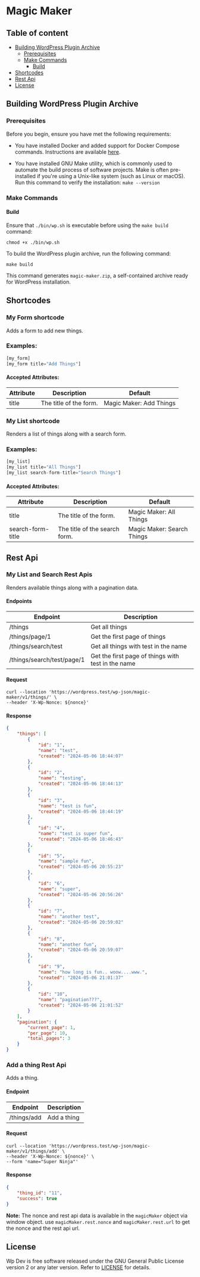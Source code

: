 # Magic Maker

## Table of content
- [Building WordPress Plugin Archive](#building-wordpress-plugin-archive)
    - [Prerequisites](#prerequisites)
    - [Make Commands](#make-commands)
        - [Build](#build)
- [Shortcodes](#shortcodes)
- [Rest Api](#rest-api)
- [License](#license)

## Building WordPress Plugin Archive

### Prerequisites

Before you begin, ensure you have met the following requirements:

- You have installed Docker and added support for Docker Compose commands. Instructions are available [here](https://docs.docker.com/compose/install/).

- You have installed GNU Make utility, which is commonly used to automate the build process of software projects. Make is often pre-installed if you're using a Unix-like system (such as Linux or macOS). Run this command to verify the installation:
`make --version`

### Make Commands

#### Build

Ensure that `./bin/wp.sh` is executable before using the `make build` command: 

```
chmod +x ./bin/wp.sh
```

To build the WordPress plugin archive, run the following command:

```
make build
```

This command generates `magic-maker.zip`, a self-contained archive ready for WordPress installation.

## Shortcodes

### My Form shortcode 

Adds a form to add new things.

### Examples:

```php
[my_form]
[my_form title="Add Things"]
```

#### Accepted Attributes:

| Attribute | Description | Default |
| --- | --- | --- |
| title | The title of the form. | Magic Maker: Add Things

### My List shortcode

Renders a list of things along with a search form.

### Examples:

```php
[my_list]
[my_list title="All Things"]
[my_list search-form-title="Search Things"]
```

#### Accepted Attributes:

| Attribute | Description | Default |
| --- | --- | --- |
| title | The title of the form. | Magic Maker: All Things
| search-form-title | The title of the search form. | Magic Maker: Search Things

## Rest Api

### My List and Search Rest Apis

Renders available things along with a pagination data.

#### Endpoints

| Endpoint | Description |
| --- | --- |
/things | Get all things
/things/page/1 | Get the first page of things
/things/search/test | Get all things with test in the name
/things/search/test/page/1 | Get the first page of things with test in the name

#### Request

```
curl --location 'https://wordpress.test/wp-json/magic-maker/v1/things/' \
--header 'X-Wp-Nonce: ${nonce}'
```

#### Response

```json
{
    "things": [
        {
            "id": "1",
            "name": "test",
            "created": "2024-05-06 18:44:07"
        },
        {
            "id": "2",
            "name": "testing",
            "created": "2024-05-06 18:44:13"
        },
        {
            "id": "3",
            "name": "test is fun",
            "created": "2024-05-06 18:44:19"
        },
        {
            "id": "4",
            "name": "test is super fun",
            "created": "2024-05-06 18:46:43"
        },
        {
            "id": "5",
            "name": "sample fun",
            "created": "2024-05-06 20:55:23"
        },
        {
            "id": "6",
            "name": "super",
            "created": "2024-05-06 20:56:26"
        },
        {
            "id": "7",
            "name": "another test",
            "created": "2024-05-06 20:59:02"
        },
        {
            "id": "8",
            "name": "another fun",
            "created": "2024-05-06 20:59:07"
        },
        {
            "id": "9",
            "name": "how long is fun.. woow....www.",
            "created": "2024-05-06 21:01:37"
        },
        {
            "id": "10",
            "name": "pagination???",
            "created": "2024-05-06 21:01:52"
        }
    ],
    "pagination": {
        "current_page": 1,
        "per_page": 10,
        "total_pages": 3
    }
}
```
### Add a thing Rest Api

Adds a thing.

#### Endpoint

| Endpoint | Description |
| --- | --- |
/things/add | Add a thing

#### Request
```
curl --location 'https://wordpress.test/wp-json/magic-maker/v1/things/add' \
--header 'X-Wp-Nonce: ${nonce}' \
--form 'name="Super Ninja"'
```

#### Response

```json
{
    "thing_id": "11",
    "success": true
}
```
**Note:** The nonce and rest api data is available in the `magicMaker` object via window object. use `magicMaker.rest.nonce` and `magicMaker.rest.url` to get the nonce and the rest api url.

## License

Wp Dev is free software released under the GNU General Public License version 2 or any later version. Refer to [LICENSE](./LICENSE) for details.
